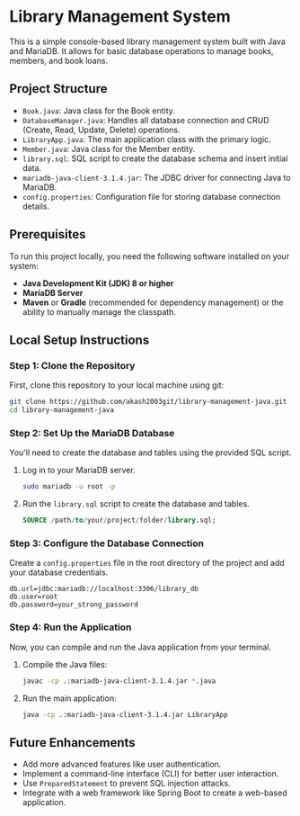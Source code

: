 # Library Management System

This is a simple console-based library management system built with Java and MariaDB. It allows for basic database operations to manage books, members, and book loans.

## Project Structure

- `Book.java`: Java class for the Book entity.
- `DatabaseManager.java`: Handles all database connection and CRUD (Create, Read, Update, Delete) operations.
- `LibraryApp.java`: The main application class with the primary logic.
- `Member.java`: Java class for the Member entity.
- `library.sql`: SQL script to create the database schema and insert initial data.
- `mariadb-java-client-3.1.4.jar`: The JDBC driver for connecting Java to MariaDB.
- `config.properties`: Configuration file for storing database connection details.

## Prerequisites

To run this project locally, you need the following software installed on your system:

- **Java Development Kit (JDK) 8 or higher**
- **MariaDB Server**
- **Maven** or **Gradle** (recommended for dependency management) or the ability to manually manage the classpath.

## Local Setup Instructions

### Step 1: Clone the Repository

First, clone this repository to your local machine using git:

```bash
git clone https://github.com/akash2003git/library-management-java.git
cd library-management-java
```

### Step 2: Set Up the MariaDB Database

You'll need to create the database and tables using the provided SQL script.

1. Log in to your MariaDB server.

   ```Bash
   sudo mariadb -u root -p
   ```

2. Run the `library.sql` script to create the database and tables.

   ```SQL
   SOURCE /path/to/your/project/folder/library.sql;
   ```

### Step 3: Configure the Database Connection

Create a `config.properties` file in the root directory of the project and add your database credentials.

```
db.url=jdbc:mariadb://localhost:3306/library_db
db.user=root
db.password=your_strong_password
```

### Step 4: Run the Application

Now, you can compile and run the Java application from your terminal.

1. Compile the Java files:

   ```Bash
   javac -cp .:mariadb-java-client-3.1.4.jar *.java
   ```

2. Run the main application:

   ```Bash
   java -cp .:mariadb-java-client-3.1.4.jar LibraryApp

   ```

## Future Enhancements

- Add more advanced features like user authentication.
- Implement a command-line interface (CLI) for better user interaction.
- Use `PreparedStatement` to prevent SQL injection attacks.
- Integrate with a web framework like Spring Boot to create a web-based application.

